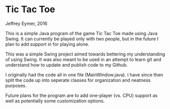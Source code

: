 # Tic Tac Toe
Jeffrey Eymer, 2016

This is a simple Java program of the game Tic Tac Toe made using Java Swing. It can currently be played only with two people, but in the future I plan to add support in for playing alone.

This was a simple Swing project aimed towards bettering my understanding of using Swing. It was also meant to be used in an attempt to learn git and understand how to update and publish code to my Github.

I originally had the code all in one file (MainWindow.java). I have since then split the code up into seperate classes for organization and neatness purposes.

Future plans for the program are to add one-player (vs. CPU) support as well as potentially some customization options. 

